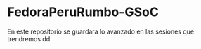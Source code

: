 # FedoraPeruRumbo-GSoC
En este repositorio se guardara lo avanzado en las sesiones que trendremos
dd

